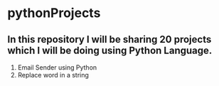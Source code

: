 # pythonProjects
## In this repository I will be sharing 20 projects which I will be doing using Python Language.
1. Email Sender using Python
2. Replace word in a string
